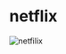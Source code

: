 # netflix
![netfilix](https://user-images.githubusercontent.com/118928428/215305486-0581b301-fc49-42a5-9305-a93a52e57889.gif)
